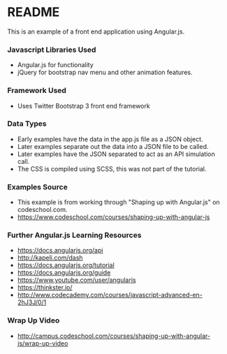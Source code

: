 # README #

This is an example of a front end application using Angular.js.

### Javascript Libraries Used ###

* Angular.js for functionality
* jQuery for bootstrap nav menu and other animation features.

### Framework Used ###

* Uses Twitter Bootstrap 3 front end framework

### Data Types ###

* Early examples have the data in the app.js file as a JSON object.
* Later examples separate out the data into a JSON file to be called.
* Later examples have the JSON separated to act as an API simulation call.
* The CSS is compiled using SCSS, this was not part of the tutorial.

### Examples Source ###

* This example is from working through "Shaping up with Angular.js" on codeschool.com.
* https://www.codeschool.com/courses/shaping-up-with-angular-js

### Further Angular.js Learning Resources ###
* https://docs.angularjs.org/api
* http://kapeli.com/dash
* https://docs.angularjs.org/tutorial
* https://docs.angularjs.org/guide
* https://www.youtube.com/user/angularjs
* https://thinkster.io/
* http://www.codecademy.com/courses/javascript-advanced-en-2hJ3J/0/1

### Wrap Up Video ###
* http://campus.codeschool.com/courses/shaping-up-with-angular-js/wrap-up-video